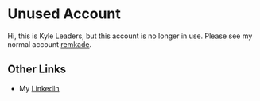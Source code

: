 # Unused Account

Hi, this is Kyle Leaders, but this account is no longer in use. Please see my normal account [remkade](https://github.com/remkade/).

## Other Links

* My [LinkedIn](https://www.linkedin.com/in/kleaders)
